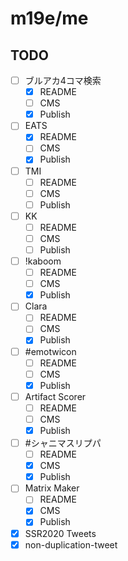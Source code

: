 # m19e/me

## TODO

- [ ] ブルアカ4コマ検索
  - [x] README
  - [ ] CMS
  - [x] Publish
- [ ] EATS
  - [x] README
  - [ ] CMS
  - [x] Publish
- [ ] TMI
  - [ ] README
  - [ ] CMS
  - [ ] Publish
- [ ] KK
  - [ ] README
  - [ ] CMS
  - [ ] Publish
- [ ] !kaboom
  - [ ] README
  - [ ] CMS
  - [x] Publish
- [ ] Clara
  - [ ] README
  - [ ] CMS
  - [x] Publish
- [ ] #emotwicon
  - [ ] README
  - [ ] CMS
  - [x] Publish
- [ ] Artifact Scorer
  - [ ] README
  - [ ] CMS
  - [x] Publish
- [ ] #シャニマスリプパ
  - [ ] README
  - [x] CMS
  - [x] Publish
- [ ] Matrix Maker
  - [ ] README
  - [x] CMS
  - [x] Publish
- [x] SSR2020 Tweets
- [x] non-duplication-tweet
